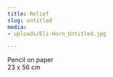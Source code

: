 ```yaml
---
title: Relief
slug: untitled
media:
- uploads/Eli-Horn_Untitled.jpg

---
```

Pencil on paper  
23 x 56 cm